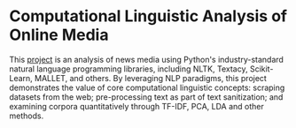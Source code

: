 # Computational Linguistic Analysis of Online Media

This [project](https://jeremy-goldstein.github.io/Computational-Linguistic-Analysis-of-Online-Media/) is an analysis of news media using Python's industry-standard natural language programming libraries, including NLTK, Textacy, Scikit-Learn, MALLET, and others. By leveraging NLP paradigms, this project demonstrates the value of core computational linguistic concepts: scraping datasets from the web; pre-processing text as part of text sanitization; and examining corpora quantitatively through TF-IDF, PCA, LDA and other methods. 
